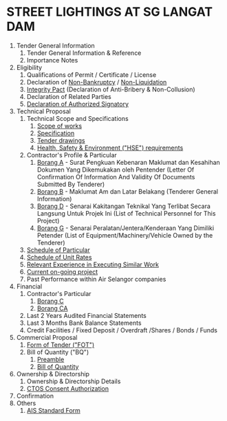 # STREET LIGHTINGS AT SG LANGAT DAM

1. Tender General Information
    1. Tender General Information & Reference
    1. Importance Notes
1. Eligibility
    1. Qualifications of Permit / Certificate / License
    1. Declaration of [Non-Bankruptcy](/PN0000014172/DECLARATION%20OF%20NON-BANKRUPTCY.pdf) / [Non-Liquidation](/PN0000014172/DECLARATION%20OF%20NON-LIQUIDATION.pdf)
    1. [Integrity Pact](/PN0000014172/INTEGRITY%20PACT.pdf) (Declaration of Anti-Bribery & Non-Collusion)
    1. Declaration of Related Parties
    1. [Declaration of Authorized Signatory](/PN0000014172/Letter%20of%20Authorisation.pdf)
1. Technical Proposal
    1. Technical Scope and Specifications
        1. [Scope of works](/PN0000014172/SOW%20-%20DAM_11%20Apr%202023.pdf)
        1. [Specification](/PN0000014172/SPECIFICATION%20-%20DAM.pdf)
        1. [Tender drawings](/PN0000014172/DRAWING%20-%20DAM_11%20apr%2023.pdf)
        1. [Health, Safety & Environment ("HSE") requirements](/PN0000014172/HSE%20Requirement.pdf)
    1. Contractor's Profile & Particular
        1. [Borang A](/PN0000014172/01.%20BORANG%20A%20-%20SURAT%20PENGAKUAN%20KEBENARAN%20MAKLUMAT%20DAN%20KESAHIHAN%20DOKUMEN%20YANG%20DIKEMUKAN%20OLEH%20PENTENDER.docx) - Surat Pengkuan Kebenaran Maklumat dan Kesahihan Dokumen Yang Dikemukakan oleh Pentender (Letter Of Confirmation Of Information And Validity Of Documents Submitted By Tenderer)
        2. [Borang B](/PN0000014172/02.%20BORANG%20B%20-%20MAKLUMAT%20AM%20LATAR%20BELAKANG%20PENTENDER.docx) - Maklumat Am dan Latar Belakang (Tenderer General Information)
        3. [Borang D](/PN0000014172/05.%20BORANG%20D%20-%20SENARAI%20KAKITANGAN%20TEKNIKAL%20YANG%20TERLIBAT%20SECARA%20LANGSUNG%20UNTUK%20PROJEK%20INI.doc) - Senarai Kakitangan Teknikal Yang Terlibat Secara Langsung Untuk Projek Ini (List of Technical Personnel for This Project)
        4. [Borang G](/PN0000014172/09.%20BORANG%20G%20-%20SENARAI%20PERALATAN%20JENTERA%20KENDERAAN%20YANG%20DIMILIKI%20PETENDER.doc) - Senarai Peralatan/Jentera/Kenderaan Yang Dimiliki Petender
        (List of Equipment/Machinery/Vehicle Owned by the Tenderer)
    1. [Schedule of Particular](/PN0000014172/Schedule%20of%20Particular_11%20apr%2023.pdf)
    1. [Schedule of Unit Rates](/PN0000014172/SUR.pdf)
    1. [Relevant Experience in Executing Similar Work](/PN0000014172/06.%20BORANG%20E%20-%20REKOD%20PENGALAMAN%20KERJA.doc)
    1. [Current on-going project](/PN0000014172/07.%20BORANG%20F%20-%20SENARAI%20KONTRAK%20SEMASA.doc)
    1. Past Performance within Air Selangor companies
1. Financial
    1. Contractor's Particular
        1. [Borang C](/PN0000014172/03.%20BORANG%20C%20-%20DATA-DATA%20KEWANGAN.doc)
        1. [Borang CA](/PN0000014172/04.%20BORANG%20CA%20-%20LAPORAN%20BANK%20INSTITUSI%20KEWANGAN%20MENGENAI%20KEDUDUKAN%20KEWANGAN%20PENTENDER.doc)
    1. Last 2 Years Audited Financial Statements
    1. Last 3 Months Bank Balance Statements
    1. Credit Facilities / Fixed Deposit / Overdraft /Shares / Bonds / Funds
1. Commercial Proposal
    1. [Form of Tender ("FOT")](/PN0000014172/TENDER%20FORM%20PN0000014172.pdf)
    1. Bill of Quantity ("BQ")
        1. [Preamble](/PN0000014172/Preamble%20of%20BQ.pdf)
        1. [Bill of Quantity](/PN0000014172/BQ%20Normal%20-%20CW-2023-004-11Apr.xlsm)
1. Ownership & Directorship
    1. Ownership & Directorship Details
    1. [CTOS Consent Authorization](/PN0000014172/CTOS%20CONSENT%20AUTHORIZATION%20FORM(1).pdf)
1. Confirmation
1. Others
    1. [AIS Standard Form ](/PN0000014172/Air%20Selangor%20Standard%20Form.pdf)